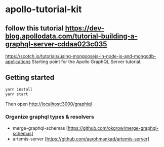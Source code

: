 # apollo-tutorial-kit
## follow this tutorial https://dev-blog.apollodata.com/tutorial-building-a-graphql-server-cddaa023c035
https://scotch.io/tutorials/using-mongoosejs-in-node-js-and-mongodb-applications
Starting point for the Apollo GraphQL Server tutorial.

## Getting started

```bash
yarn install
yarn start
```

Then open [http://localhost:3000/graphiql](http://localhost:3000/graphiql)

### Organize graphql types & resolvers
- merge-graphql-schemas  [https://github.com/okgrow/merge-graphql-schemas]
- artemis-server [https://github.com/aarohmankad/artemis-server]

